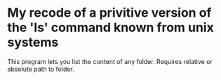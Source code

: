 # My recode of a privitive version of the 'ls' command known from unix systems

This program lets you list the content of any folder. Requires relative or absolute path to folder.

